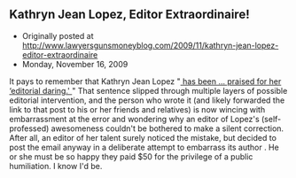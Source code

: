 ## Kathryn Jean Lopez, Editor Extraordinaire!

 * Originally posted at http://www.lawyersgunsmoneyblog.com/2009/11/kathryn-jean-lopez-editor-extraordinaire
 * Monday, November 16, 2009

It pays to remember that Kathryn Jean Lopez "[
has been ... praised for her ‘editorial daring.'
](http://author.nationalreview.com/bio/?q=MjE3Mw==)"  That sentence slipped through multiple layers of possible editorial intervention, and the person who wrote it (and likely forwarded the link to that post to his or her friends and relatives) is now wincing with embarrassment at the error and wondering why an editor of Lopez's (self-professed) awesomeness couldn't be bothered to make a silent correction.  After all, an editor of her talent surely 
noticed 
the mistake, but decided to post the email anyway 
in a deliberate attempt to embarrass its author
.  He or she must be so happy they paid $50 for the privilege of a public humiliation.  I know I'd be.